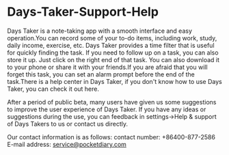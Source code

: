 # Days-Taker-Support-Help

Days Taker is a note-taking app with a smooth interface and easy operation.You can record some of your to-do items, including work, study, daily income, exercise, etc. Days Taker provides a time filter that is useful for quickly finding the task. If you need to follow up on a task, you can also store it up. Just click on the right end of that task. You can also download it to your phone or share it with your friends.If you are afraid that you will forget this task, you can set an alarm prompt before the end of the task.There is a help center in Days Taker, if you don't know how to use Days Taker, you can check it out here.

After a period of public beta, many users have given us some suggestions to improve the user experience of Days Taker. If you have any ideas or suggestions during the use, you can feedback in settings->Help & support  of Days Takers to us or contact us directly.

Our contact information is as follows:
contact number: +86400-877-2586
E-mail address: service@pocketdiary.com

